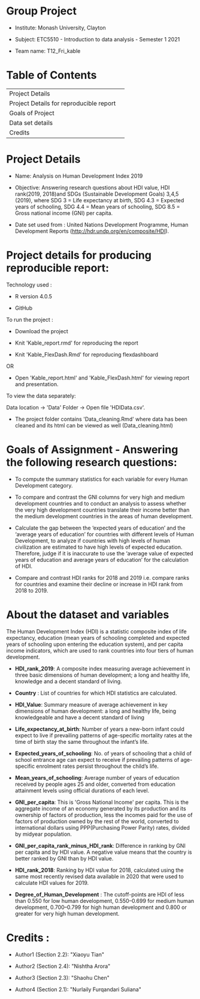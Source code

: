 # Group Project

- Institute: Monash University, Clayton

- Subject: ETC5510 - Introduction to data analysis - Semester 1 2021

- Team name: T12_Fri_kable

# Table of Contents

|                   | |
|--------------------------|:---:|
| Project Details     |     | 
| Project Details for reproducible report        |     | 
| Goals of Project           |     | 
| Data set details          |     |
| Credits   |     |



# Project Details
- Name: Analysis on Human Development Index 2019

- Objective: Answering research questions about HDI value, HDI rank(2019, 2018)and SDGs (Sustainable Development Goals) 3,4,5 (2019), where SDG 3 = Life expectancy at birth, SDG 4.3 = Expected years of schooling, SDG 4.4 = Mean years of schooling, SDG 8.5 = Gross national income (GNI) per capita.


- Date set used from : United Nations Development Programme, Human Development Reports (http://hdr.undp.org/en/composite/HDI).


# Project details for producing reproducible report:

Technology used :

- R version 4.0.5

- GitHub

To run the project :

- Download the project

- Knit 'Kable_report.rmd' for reproducing the report

- Knit 'Kable_FlexDash.Rmd' for reproducing flexdashboard

OR

- Open 'Kable_report.html' and 'Kable_FlexDash.html' for viewing report and presentation.


To view the data separately:

Data location -> 'Data' Folder  -> Open file 'HDIData.csv'.

- The project folder contains 'Data_cleaning.Rmd' where data has been cleaned and its html can be viewed as well (Data_cleaning.html)

# Goals of Assignment - Answering the following research questions:

- To compute the summary statistics for each variable for every Human Development category.

- To compare and contrast the GNI columns for very high and medium development countries and to conduct an analysis to assess whether the very high development countries translate their income better than the medium development countries in the areas of human development.

- Calculate the gap between the ‘expected years of education’ and the ‘average years of education’ for countries with different levels of Human Development, to analyze if countries with high levels of human civilization are estimated to have high levels of expected education. Therefore, judge if it is inaccurate to use the ‘average value of expected years of education and average years of education’ for the calculation of HDI.

- Compare and contrast HDI ranks for 2018 and 2019 i.e. compare ranks for countries and examine their decline or increase in HDI rank from 2018 to 2019.


# About the dataset and variables

The Human Development Index (HDI) is a statistic composite index of life expectancy, education (mean years of schooling completed and expected years of schooling upon entering the education system), and per capita income indicators, which are used to rank countries into four tiers of human development.

- **HDI_rank_2019**: A composite index measuring average achievement in three basic dimensions of human development; a long and healthy life, knowledge and a decent standard of living.

- **Country** : List of countries for which HDI statistics are calculated.

- **HDI_Value**: Summary measure of average achievement in key dimensions of human development: a long and healthy life, being knowledgeable and have a decent standard of living

- **Life_expectancy_at_birth**: Number of years a new-born infant could expect to live if prevailing patterns of age-specific mortality rates at the time of birth stay the same throughout the infant’s life.

- **Expected_years_of_schooling**: No. of years of schooling that a child of school entrance age can expect to receive if prevailing patterns of age-specific enrolment rates persist throughout the child’s life. 

- **Mean_years_of_schooling**: Average number of years of education received by people ages 25 and older, converted from education attainment levels using official durations of each level.

- **GNI_per_capita**: This is 'Gross National Income' per capita. This is the aggregate income of an economy generated by its production and its ownership of factors of production, less the incomes paid for the use of factors of production owned by the rest of the world, converted to international dollars using PPP(Purchasing Power Parity) rates, divided by midyear population.

- **GNI_per_capita_rank_minus_HDI_rank**: Difference in ranking by GNI per capita and by HDI value. A negative value means that the country is better ranked by GNI than by HDI value.

- **HDI_rank_2018**: Ranking by HDI value for 2018, calculated using the same most recently revised data available in 2020 that were used to calculate HDI values for 2019.

- **Degree_of_Human_Development** : The cutoff-points are HDI of less than 0.550 for low human development, 0.550–0.699 for medium human development, 0.700–0.799 for high human development and 0.800 or greater for very high human development.

# Credits  :
- Author1 (Section 2.2): "Xiaoyu Tian"

- Author2 (Section 2.4): "Nishtha Arora" 

- Author3 (Section 2.3): "Shaohu Chen"

- Author4 (Section 2.1): "Nurlaily Furqandari Suliana"

